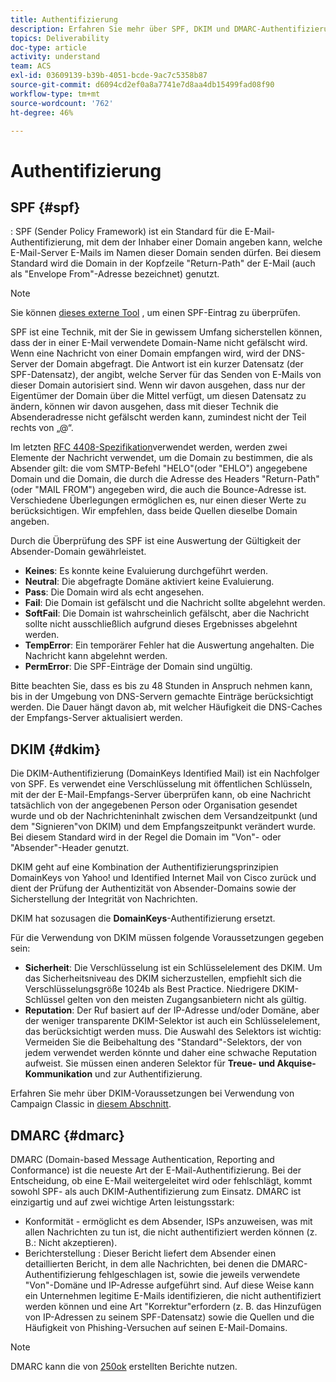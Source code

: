 ```yaml
---
title: Authentifizierung
description: Erfahren Sie mehr über SPF, DKIM und DMARC-Authentifizierungsmethoden.
topics: Deliverability
doc-type: article
activity: understand
team: ACS
exl-id: 03609139-b39b-4051-bcde-9ac7c5358b87
source-git-commit: d6094cd2ef0a8a7741e7d8aa4db15499fad08f90
workflow-type: tm+mt
source-wordcount: '762'
ht-degree: 46%

---
```


# Authentifizierung

## SPF {#spf}

: SPF (Sender Policy Framework) ist ein Standard für die E-Mail-Authentifizierung, mit dem der Inhaber einer Domain angeben kann, welche E-Mail-Server E-Mails im Namen dieser Domain senden dürfen. Bei diesem Standard wird die Domain in der Kopfzeile &quot;Return-Path&quot; der E-Mail (auch als &quot;Envelope From&quot;-Adresse bezeichnet) genutzt.

>[!NOTE]
>
>Sie können [dieses externe Tool](https://www.kitterman.com/spf/validate.html) , um einen SPF-Eintrag zu überprüfen.

SPF ist eine Technik, mit der Sie in gewissem Umfang sicherstellen können, dass der in einer E-Mail verwendete Domain-Name nicht gefälscht wird. Wenn eine Nachricht von einer Domain empfangen wird, wird der DNS-Server der Domain abgefragt. Die Antwort ist ein kurzer Datensatz (der SPF-Datensatz), der angibt, welche Server für das Senden von E-Mails von dieser Domain autorisiert sind. Wenn wir davon ausgehen, dass nur der Eigentümer der Domain über die Mittel verfügt, um diesen Datensatz zu ändern, können wir davon ausgehen, dass mit dieser Technik die Absenderadresse nicht gefälscht werden kann, zumindest nicht der Teil rechts von „@“.

Im letzten [RFC 4408-Spezifikation](https://www.rfc-editor.org/info/rfc4408)verwendet werden, werden zwei Elemente der Nachricht verwendet, um die Domain zu bestimmen, die als Absender gilt: die vom SMTP-Befehl &quot;HELO&quot;(oder &quot;EHLO&quot;) angegebene Domain und die Domain, die durch die Adresse des Headers &quot;Return-Path&quot;(oder &quot;MAIL FROM&quot;) angegeben wird, die auch die Bounce-Adresse ist. Verschiedene Überlegungen ermöglichen es, nur einen dieser Werte zu berücksichtigen. Wir empfehlen, dass beide Quellen dieselbe Domain angeben.

Durch die Überprüfung des SPF ist eine Auswertung der Gültigkeit der Absender-Domain gewährleistet.

* **Keines**: Es konnte keine Evaluierung durchgeführt werden.
* **Neutral**: Die abgefragte Domäne aktiviert keine Evaluierung.
* **Pass**: Die Domain wird als echt angesehen.
* **Fail**: Die Domain ist gefälscht und die Nachricht sollte abgelehnt werden.
* **SoftFail**: Die Domain ist wahrscheinlich gefälscht, aber die Nachricht sollte nicht ausschließlich aufgrund dieses Ergebnisses abgelehnt werden.
* **TempError**: Ein temporärer Fehler hat die Auswertung angehalten. Die Nachricht kann abgelehnt werden.
* **PermError**: Die SPF-Einträge der Domain sind ungültig.

Bitte beachten Sie, dass es bis zu 48 Stunden in Anspruch nehmen kann, bis in der Umgebung von DNS-Servern gemachte Einträge berücksichtigt werden. Die Dauer hängt davon ab, mit welcher Häufigkeit die DNS-Caches der Empfangs-Server aktualisiert werden.

## DKIM {#dkim}

Die DKIM-Authentifizierung (DomainKeys Identified Mail) ist ein Nachfolger von SPF. Es verwendet eine Verschlüsselung mit öffentlichen Schlüsseln, mit der der E-Mail-Empfangs-Server überprüfen kann, ob eine Nachricht tatsächlich von der angegebenen Person oder Organisation gesendet wurde und ob der Nachrichteninhalt zwischen dem Versandzeitpunkt (und dem &quot;Signieren&quot;von DKIM) und dem Empfangszeitpunkt verändert wurde. Bei diesem Standard wird in der Regel die Domain im &quot;Von&quot;- oder &quot;Absender&quot;-Header genutzt.

DKIM geht auf eine Kombination der Authentifizierungsprinzipien DomainKeys von Yahoo! und Identified Internet Mail von Cisco zurück und dient der Prüfung der Authentizität von Absender-Domains sowie der Sicherstellung der Integrität von Nachrichten.

DKIM hat sozusagen die **DomainKeys**-Authentifizierung ersetzt.

Für die Verwendung von DKIM müssen folgende Voraussetzungen gegeben sein:

* **Sicherheit**: Die Verschlüsselung ist ein Schlüsselelement des DKIM. Um das Sicherheitsniveau des DKIM sicherzustellen, empfiehlt sich die Verschlüsselungsgröße 1024b als Best Practice. Niedrigere DKIM-Schlüssel gelten von den meisten Zugangsanbietern nicht als gültig.
* **Reputation**: Der Ruf basiert auf der IP-Adresse und/oder Domäne, aber der weniger transparente DKIM-Selektor ist auch ein Schlüsselelement, das berücksichtigt werden muss. Die Auswahl des Selektors ist wichtig: Vermeiden Sie die Beibehaltung des &quot;Standard&quot;-Selektors, der von jedem verwendet werden könnte und daher eine schwache Reputation aufweist. Sie müssen einen anderen Selektor für **Treue- und Akquise-Kommunikation** und zur Authentifizierung.

Erfahren Sie mehr über DKIM-Voraussetzungen bei Verwendung von Campaign Classic in [diesem Abschnitt](/help/additional-resources/acc-technical-recommendations.md#dkim-acc).

## DMARC {#dmarc}

DMARC (Domain-based Message Authentication, Reporting and Conformance) ist die neueste Art der E-Mail-Authentifizierung. Bei der Entscheidung, ob eine E-Mail weitergeleitet wird oder fehlschlägt, kommt sowohl SPF- als auch DKIM-Authentifizierung zum Einsatz. DMARC ist einzigartig und auf zwei wichtige Arten leistungsstark:

* Konformität - ermöglicht es dem Absender, ISPs anzuweisen, was mit allen Nachrichten zu tun ist, die nicht authentifiziert werden können (z. B.: Nicht akzeptieren).
* Berichterstellung : Dieser Bericht liefert dem Absender einen detaillierten Bericht, in dem alle Nachrichten, bei denen die DMARC-Authentifizierung fehlgeschlagen ist, sowie die jeweils verwendete &quot;Von&quot;-Domäne und IP-Adresse aufgeführt sind. Auf diese Weise kann ein Unternehmen legitime E-Mails identifizieren, die nicht authentifiziert werden können und eine Art &quot;Korrektur&quot;erfordern (z. B. das Hinzufügen von IP-Adressen zu seinem SPF-Datensatz) sowie die Quellen und die Häufigkeit von Phishing-Versuchen auf seinen E-Mail-Domains.

>[!NOTE]
>
>DMARC kann die von [250ok](https://250ok.com/) erstellten Berichte nutzen.
